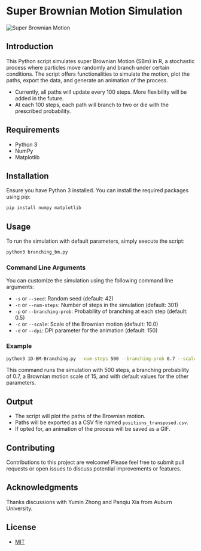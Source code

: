 # Super Brownian Motion Simulation

![Super Brownian Motion](./codes/branching_brownian_motion_500_0.5_1.0_12.gif)


## Introduction

This Python script simulates super Brownian Motion (SBm) in R, a stochastic
process where particles move randomly and branch under certain conditions. The
script offers functionalities to simulate the motion, plot the paths, export
the data, and generate an animation of the process.

* Currently, all paths will update every 100 steps. More flexibility will be added in the future.
* At each 100 steps, each path will branch to two or die with the prescribed probability.

## Requirements
- Python 3
- NumPy
- Matplotlib

## Installation
Ensure you have Python 3 installed. You can install the required packages using pip:
```bash
pip install numpy matplotlib
```

## Usage
To run the simulation with default parameters, simply execute the script:
```bash
python3 branching_bm.py
```

### Command Line Arguments
You can customize the simulation using the following command line arguments:
- `-s` or `--seed`: Random seed (default: 42)
- `-n` or `--num-steps`: Number of steps in the simulation (default: 301)
- `-p` or `--branching-prob`: Probability of branching at each step (default: 0.5)
- `-c` or `--scale`: Scale of the Brownian motion (default: 10.0)
- `-d` or `--dpi`: DPI parameter for the animation (default: 150)


### Example
```bash
python3 1D-BM-Branching.py --num-steps 500 --branching-prob 0.7 --scale 15
```

This command runs the simulation with 500 steps, a branching probability of 0.7, a Brownian motion scale of 15, and with default values for the other parameters.

## Output
- The script will plot the paths of the Brownian motion.
- Paths will be exported as a CSV file named `positions_transposed.csv`.
- If opted for, an animation of the process will be saved as a GIF.

## Contributing

Contributions to this project are welcome! Please feel free to submit pull
requests or open issues to discuss potential improvements or features.

## Acknowledgments

Thanks discussions with Yumin Zhong and Panqiu Xia from Auburn University.

## License

* [MIT](./LICENSE)
